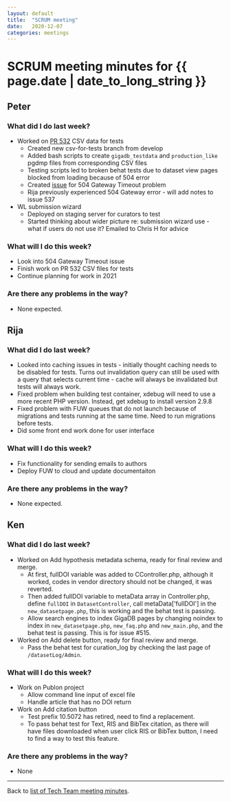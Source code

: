 ```yaml
---
layout: default
title:  "SCRUM meeting"
date:   2020-12-07
categories: meetings
---
```

# SCRUM meeting minutes for {{ page.date | date_to_long_string }}

## Peter

### What did I do last week?
* Worked on [PR 532](https://github.com/gigascience/gigadb-website/pull/532) CSV 
  data for tests 
    * Created new csv-for-tests branch from develop
    * Added bash scripts to create `gigadb_testdata` and `production_like` pgdmp 
      files from corresponding CSV files
    * Testing scripts led to broken behat tests due to dataset view pages 
      blocked from loading because of 504 error
    * Created [issue](https://github.com/gigascience/gigadb-website/issues/537) 
      for 504 Gateway Timeout problem
    * Rija previously experienced 504 Gateway error - will add notes to issue 537
* WL submission wizard
    * Deployed on staging server for curators to test
    * Started thinking about wider picture re: submission wizard use - what if 
      users do not use it? Emailed to Chris H for advice

### What will I do this week?
* Look into 504 Gateway Timeout issue
* Finish work on PR 532 CSV files for tests
* Continue planning for work in 2021

### Are there any problems in the way?
* None expected.


## Rija

### What did I do last week?
* Looked into caching issues in tests - initially thought caching needs to be 
  disabled for tests. Turns out invalidation query can still be used with a 
  query that selects current time - cache will always be invalidated but tests 
  will always work.
* Fixed problem when building test container, xdebug will need to use a more 
  recent PHP version. Instead, get xdebug to install version 2.9.8
* Fixed problem with FUW queues that do not launch because of migrations and 
  tests running at the same time. Need to run migrations before tests.
* Did some front end work done for user interface

### What will I do this week?
* Fix functionality for sending emails to authors
* Deploy FUW to cloud and update documentaiton 


### Are there any problems in the way?
* None expected.

## Ken

### What did I do last week?
* Worked on Add hypothesis metadata schema, ready for final review and merge.
    * At first, fullDOI variable was added to CController.php, although it 
      worked, codes in vendor directory should not be changed, it was reverted.
    * Then added fullDOI variable to metaData array in Controller.php, define 
      `fullDOI` in `DatasetController`, call metaData['fullDOI'] in the 
      `new_datasetpage.php`, this is working and the behat test is passing.
    * Allow search engines to index GigaDB pages by changing noindex to index in 
      `new_datasetpage.php`, `new_faq.php` and `new_main.php`, and the behat 
      test is passing. This is for issue #515.
* Worked on Add delete button, ready for final review and merge.
    * Pass the behat test for curation_log by checking the last page of 
      `/datasetLog/Admin`.

### What will I do this week?
* Work on Publon project
    * Allow command line input of excel file
    * Handle article that has no DOI return
* Work on Add citation button
    * Test prefix 10.5072 has retired, need to find a replacement.
    * To pass behat test for Text, RIS and BibTex citation, as there will have 
      files downloaded when user click RIS or BibTex button, I need to find a 
      way to test this feature.

### Are there any problems in the way?
* None


<hr>

Back to [list of Tech Team meeting minutes][scrum-meetings].

[scrum-meetings]: /techteam/index.html
